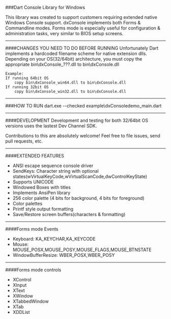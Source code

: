 
###Dart Console Library for Windows

This library was created to support customers requiring extended native Windows Console support.
dxConsole implements both Forms & Commandline modes. Forms mode is especially useful for configuration &
administration tasks, very similar to BIOS setup screens.

------------------------------------
####CHANGES YOU NEED TO DO BEFORE RUNNING
Unfortunately Dart implements a hardcoded filename scheme for native extension dlls. Depending on your OS(32/64bit) architecture, you must copy the appropriate bin\dxConsole_???.dll to bin\dxConsole.dll 
	
	Example:
	If running 64bit OS
		copy bin\dxConsole_win64.dll to bin\dxConsole.dll
	If running 32bit OS
		copy bin\dxConsole_win32.dll to bin\dxConsole.dll

------------------------------------
###HOW TO RUN
dart.exe --checked  example\dxConsoledemo_main.dart
 
------------------------------------
####DEVELOPMENT
Development and testing for both 32/64bit OS versions uses the lastest Dev Channel SDK.  

Contributions to this are absolutely welcome! Feel free to file issues, send pull requests, etc.
 
------------------------------------
####EXTENDED FEATURES
- ANSI escape sequence console driver
- SendKeys: Character string with optional states(wVirtualKeyCode,wVirtualScanCode,dwControlKeyState)
- Supports UNICODE
- Windowed Boxes with titles
- Implements AnsiPen library
- 256 color palette (4 bits for background, 4 bits for foreground)
- Color palettes
- Printf style output formatting
- Save/Restore screen buffers(characters & formatting)

------------------------------------
####Forms mode Events
- Keyboard: KA_KEYCHAR,KA_KEYCODE
- Mouse: MOUSE_POSX,MOUSE_POSY,MOUSE_FLAGS,MOUSE_BTNSTATE
- WindowBufferResize: WBER_POSX,WBER_POSY

------------------------------------
####Forms mode controls
- XControl
- XInput
- XText
- XWindow
- XTabbedWindow
- XTab
- XDDList
